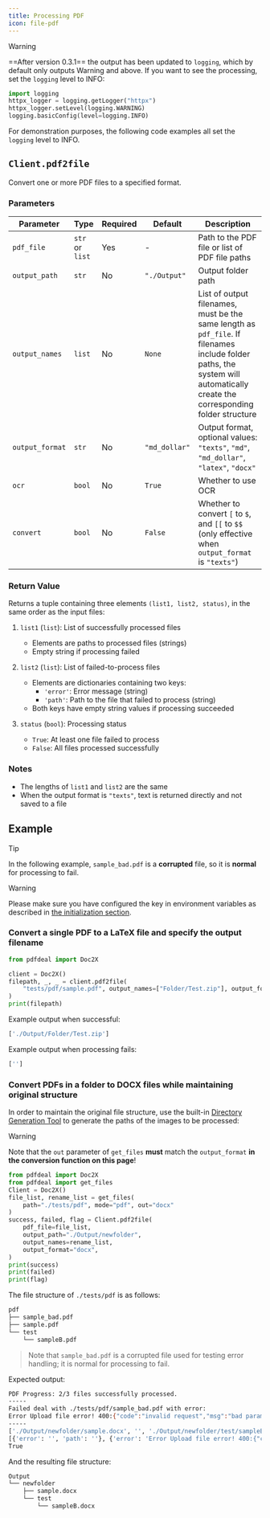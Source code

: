 ```yaml
---
title: Processing PDF
icon: file-pdf
---
```


> [!warning]
> ==After version 0.3.1== the output has been updated to `logging`, which by default only outputs Warning and above. If you want to see the processing, set the `logging` level to INFO:
> ```python
> import logging
> httpx_logger = logging.getLogger("httpx")
> httpx_logger.setLevel(logging.WARNING)
> logging.basicConfig(level=logging.INFO)
> ```
> For demonstration purposes, the following code examples all set the `logging` level to INFO.

## `Client.pdf2file`

Convert one or more PDF files to a specified format.

### Parameters

| Parameter | Type | Required | Default | Description |
|-----------|------|----------|---------|-------------|
| `pdf_file` | `str` or `list` | Yes | - | Path to the PDF file or list of PDF file paths |
| `output_path` | `str` | No | `"./Output"` | Output folder path |
| `output_names` | `list` | No | `None` | List of output filenames, must be the same length as `pdf_file`. If filenames include folder paths, the system will automatically create the corresponding folder structure |
| `output_format` | `str` | No | `"md_dollar"` | Output format, optional values: `"texts"`, `"md"`, `"md_dollar"`, `"latex"`, `"docx"` |
| `ocr` | `bool` | No | `True` | Whether to use OCR |
| `convert` | `bool` | No | `False` | Whether to convert `[` to `$`, and `[[` to `$$` (only effective when `output_format` is `"texts"`) |

### Return Value

Returns a tuple containing three elements `(list1, list2, status)`, in the same order as the input files:

1. `list1` (`list`): List of successfully processed files
   - Elements are paths to processed files (strings)
   - Empty string if processing failed

2. `list2` (`list`): List of failed-to-process files
   - Elements are dictionaries containing two keys:
     - `'error'`: Error message (string)
     - `'path'`: Path to the file that failed to process (string)
   - Both keys have empty string values if processing succeeded

3. `status` (`bool`): Processing status
   - `True`: At least one file failed to process
   - `False`: All files processed successfully

### Notes

- The lengths of `list1` and `list2` are the same
- When the output format is `"texts"`, text is returned directly and not saved to a file

## Example

> [!tip]
> In the following example, `sample_bad.pdf` is a **corrupted** file, so it is **normal** for processing to fail.

> [!warning]
> Please make sure you have configured the key in environment variables as described in [the initialization section](Init.md).

### Convert a single PDF to a LaTeX file and specify the output filename

```python
from pdfdeal import Doc2X

client = Doc2X()
filepath, _, _ = client.pdf2file(
    "tests/pdf/sample.pdf", output_names=["Folder/Test.zip"], output_format="latex"
)
print(filepath)
```

Example output when successful:

```bash
['./Output/Folder/Test.zip']
```

Example output when processing fails:

```bash
['']
```

### Convert PDFs in a folder to DOCX files while maintaining original structure

In order to maintain the original file structure, use the built-in [Directory Generation Tool](../Tools/Gen_folder.md#get-files) to generate the paths of the images to be processed:

> [!warning]
> Note that the `out` parameter of `get_files` **must** match the `output_format` **in the conversion function on this page**!

```python
from pdfdeal import Doc2X
from pdfdeal import get_files
Client = Doc2X()
file_list, rename_list = get_files(
    path="./tests/pdf", mode="pdf", out="docx"
)
success, failed, flag = Client.pdf2file(
    pdf_file=file_list,
    output_path="./Output/newfolder",
    output_names=rename_list,
    output_format="docx",
)
print(success)
print(failed)
print(flag)
```

The file structure of `./tests/pdf` is as follows:
```bash
pdf
├── sample_bad.pdf
├── sample.pdf
└── test
    └── sampleB.pdf
```

> Note that `sample_bad.pdf` is a corrupted file used for testing error handling; it is normal for processing to fail.

Expected output:

```bash
PDF Progress: 2/3 files successfully processed.
-----
Failed deal with ./tests/pdf/sample_bad.pdf with error:
Error Upload file error! 400:{"code":"invalid request","msg":"bad params"}
-----
['./Output/newfolder/sample.docx', '', './Output/newfolder/test/sampleB.docx']
[{'error': '', 'path': ''}, {'error': 'Error Upload file error! 400:{"code":"invalid request","msg":"bad params"}', 'path': './tests/pdf/sample_bad.pdf'}, {'error': '', 'path': ''}]
True
```

And the resulting file structure:
```bash
Output
└── newfolder
    ├── sample.docx
    └── test
        └── sampleB.docx
```